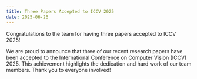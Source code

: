 ```yaml
---
title: Three Papers Accepted to ICCV 2025
date: 2025-06-26
---
```


Congratulations to the team for having three papers accepted to ICCV 2025!

<!--more-->

We are proud to announce that three of our recent research papers have been accepted to the International Conference on Computer Vision (ICCV) 2025. This achievement highlights the dedication and hard work of our team members. Thank you to everyone involved!


